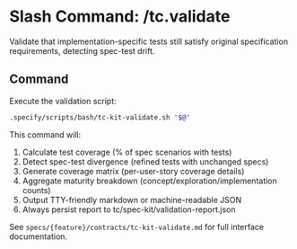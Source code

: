 # Slash Command: /tc.validate

Validate that implementation-specific tests still satisfy original specification requirements, detecting spec-test drift.

## Command

Execute the validation script:

```bash
.specify/scripts/bash/tc-kit-validate.sh "$@"
```

This command will:
1. Calculate test coverage (% of spec scenarios with tests)
2. Detect spec-test divergence (refined tests with unchanged specs)
3. Generate coverage matrix (per-user-story coverage details)
4. Aggregate maturity breakdown (concept/exploration/implementation counts)
5. Output TTY-friendly markdown or machine-readable JSON
6. Always persist report to tc/spec-kit/validation-report.json

See `specs/{feature}/contracts/tc-kit-validate.md` for full interface documentation.
